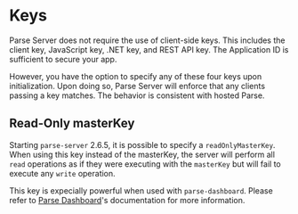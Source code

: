 # Keys

Parse Server does not require the use of client-side keys. This includes the client key, JavaScript key, .NET key, and REST API key. The Application ID is sufficient to secure your app.

However, you have the option to specify any of these four keys upon initialization. Upon doing so, Parse Server will enforce that any clients passing a key matches. The behavior is consistent with hosted Parse.

## Read-Only masterKey

Starting `parse-server` 2.6.5, it is possible to specify a `readOnlyMasterKey`. When using this key instead of the masterKey, the server will perform all `read` operations as if they were executing with the `masterKey` but will fail to execute any `write` operation.

This key is expecially powerful when used with `parse-dashboard`. Please refer to [Parse Dashboard](https://github.com/parse-community/parse-dashboard/)'s documentation for more information.
